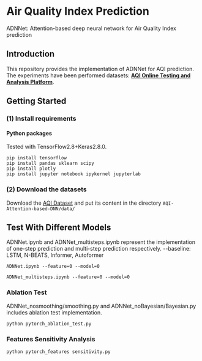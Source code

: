 # Air Quality Index Prediction

ADNNet: Attention-based deep neural network for Air Quality Index prediction


## Introduction

This repository provides the implementation of ADNNet for AQI prediction. The experiments have been performed datasets:  [**AQI Online Testing and Analysis Platform**](https://www.aqistudy.cn/).


## Getting Started

### (1) Install requirements

#### Python packages
Tested with TensorFlow2.8+Keras2.8.0.

    pip install tensorflow
    pip install pandas sklearn scipy
    pip install plotly
    pip install jupyter notebook ipykernel jupyterlab

### (2) Download the datasets

Download the [AQI Dataset](https://www.aqistudy.cn/) and put its content in the directory `AQI-Attention-based-DNN/data/`





  
## Test With Different Models
  
ADNNet.ipynb and ADNNet_multisteps.ipynb represent the implementation of one-step prediction and multi-step prediction respectively. 
--baseline: LSTM, N-BEATS, Informer, Autoformer 
  

```  
ADNNet.ipynb --feature=0 --model=0  
```
 
```
ADNNet_multisteps.ipynb --feature=0 --model=0  
```
### Ablation Test  
  
ADNNet_nosmoothing/smoothing.py and ADNNet_noBayesian/Bayesian.py includes ablation test implementation.   

  
```  
python pytorch_ablation_test.py  
```

### Features Sensitivity Analysis

```  
python pytorch_features sensitivity.py  
```

